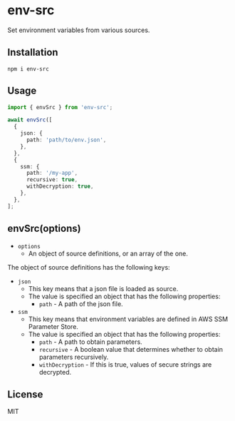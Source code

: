 # env-src

Set environment variables from various sources.

## Installation

```
npm i env-src
```

## Usage

``` typescript
import { envSrc } from 'env-src';

await envSrc([
  {
    json: {
      path: 'path/to/env.json',
    },
  },
  {
    ssm: {
      path: '/my-app',
      recursive: true,
      withDecryption: true,
    },
  },
];
```

## envSrc(options)

- `options`
  - An object of source definitions, or an array of the one.

The object of source definitions has the following keys:

- `json`
  - This key means that a json file is loaded as source.
  - The value is specified an object that has the following properties:
    - `path` - A path of the json file.
- `ssm`
  - This key means that environment variables are defined in AWS SSM Parameter Store.
  - The value is specified an object that has the following properties:
    - `path` - A path to obtain parameters.
    - `recursive` - A boolean value that determines whether to obtain parameters recursively.
    - `withDecryption` - If this is true, values of secure strings are decrypted.

## License

MIT
